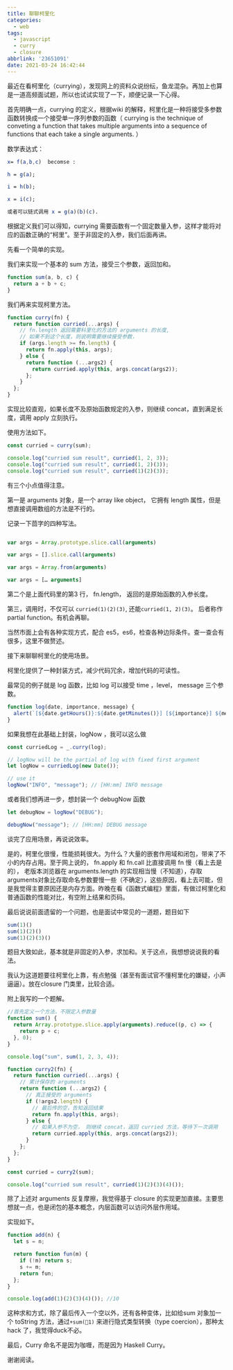 ```yaml
---
title: 聊聊柯里化
categories:
  - web
tags:
  - javascript
  - curry
  - closure
abbrlink: '23651091'
date: 2021-03-24 16:42:44
---
```


最近在看柯里化（currying），发现网上的资料众说纷纭，鱼龙混杂。再加上也算是一道高频面试题，所以也试试实现了一下，顺便记录一下心得。

首先明确一点，currying 的定义，根据wiki 的解释，柯里化是一种将接受多参数函数转换成一个接受单一序列参数的函数（ currying is the technique of conveting a function that takes multiple arguments into a sequence of functions that each take a single arguments.  ）

 数学表达式：

```mathematica
x= f(a,b,c)  becomse :

h = g(a);

i = h(b);

x = i(c);

或者可以链式调用 x = g(a)(b)(c).

```



根据定义我们可以得知，currying 需要函数有一个固定数量入参，这样才能将对应的函数正确的“柯里”。至于非固定的入参，我们后面再讲。

先看一个简单的实现。

我们来实现一个基本的 sum 方法，接受三个参数，返回加和。

```js
function sum(a, b, c) {
  return a + b + c;
}
```

我们再来实现柯里方法。

```js
function curry(fn) {
  return function curried(...args) {
    // fn.length 返回需要科里化的方法的 arguments 的长度,
    // 如果不到这个长度，则说明需要继续接受参数，
    if (args.length >= fn.length) {
      return fn.apply(this, args);
    } else {
      return function (...args2) {
        return curried.apply(this, args.concat(args2));
      };
    }
  };
}
```

实现比较直观，如果长度不及原始函数规定的入参，则继续 concat，直到满足长度，调用 apply 立刻执行。

使用方法如下。

```js
const curried = curry(sum);

console.log("curried sum result", curried(1, 2, 3));
console.log("curried sum result", curried(1, 2)(3));
console.log("curried sum result", curried(1)(2)(3));
```



有三个小点值得注意。

第一是 arguments 对象，是一个 array like object， 它拥有 length 属性，但是想直接调用数组的方法是不行的。

记录一下茴字的四种写法。

```javascript

var args = Array.prototype.slice.call(arguments)

var args = [].slice.call(arguments)

var args = Array.from(arguments)

var args = [… arguments]
```

第二个是上面代码里的第3 行， fn.length， 返回的是原始函数的入参长度。

第三，调用时，不仅可以 `curried(1)(2)(3)`, 还能`curried(1, 2)(3)`。 后者称作 partial  function。有机会再聊。

当然市面上会有各种实现方式，配合 es5，es6，检查各种边际条件。查一查会有很多，这里不做赘述。

接下来聊聊柯里化的使用场景。

柯里化提供了一种封装方式，减少代码冗余，增加代码的可读性。

最常见的例子就是 log 函数，比如 log 可以接受 time ，level， message 三个参数。

```js
function log(date, importance, message) {
  alert(`[${date.getHours()}:${date.getMinutes()}] [${importance}] ${message}`);
}
```

如果我想在此基础上封装，logNow ，我可以这么做

```js
const curriedLog = _.curry(log);

// logNow will be the partial of log with fixed first argument
let logNow = curriedLog(new Date());

// use it
logNow("INFO", "message"); // [HH:mm] INFO message
```

或者我们想再进一步，想封装一个 debugNow 函数

```js
let debugNow = logNow("DEBUG");

debugNow("message"); // [HH:mm] DEBUG message
```



谈完了应用场景，再说说效率。

是的，柯里化很慢，性能损耗很大。为什么？大量的嵌套作用域和闭包，带来了不小的内存占用。至于网上说的， fn.apply 和 fn.call 比直接调用 fn 慢（看上去是的）， 老版本浏览器在 arguments.length 的实现相当慢（不知道），存取 arguments对象比存取命名参数要慢一些（不确定），这些原因，看上去可能，但是我觉得主要原因还是内存方面。昨晚在看《函数式编程》里面，有做过柯里化和普通函数的性能对比，有空附上结果和页码。

最后说说前面遗留的一个问题，也是面试中常见的一道题，题目如下

```js
sum(1)()
sum(1)(2)()
sum(1)(2)(3)()
```

题目大致如此，基本就是非固定的入参，求加和。关于这点，我想想说说我的看法。

我认为这道题要往柯里化上靠，有点勉强（甚至有面试官不懂柯里化的嫌疑，小声逼逼）。放在closure 门类里，比较合适。

附上我写的一个题解。

```js
//首先定义一个方法，不限定入参数量
function sum() {
  return Array.prototype.slice.apply(arguments).reduce((p, c) => {
    return p + c;
  }, 0);
}

console.log("sum", sum(1, 2, 3, 4));

function curry2(fn) {
  return function curried(...args) {
    // 累计保存的 arguments
    return function (...args2) {
      // 真正接受的 arguments
      if (!args2.length) {
        // 最后传的空，告知返回结果
        return fn.apply(this, args);
      } else {
        // 如果入参不为空， 则继续 concat，返回 curried 方法，等待下一次调用
        return curried.apply(this, args.concat(args2));
      }
    };
  };
}

const curried = curry2(sum);

console.log("curried sum result", curried(1)(2)(3)(4)());

```

除了上述对 arguments 反复摩擦，我觉得基于 closure 的实现更加直接。主要思想就一点，也是闭包的基本概念，内层函数可以访问外层作用域。

实现如下。

```js
function add(n) {
  let s = n;

  return function fun(m) {
    if (!m) return s;
    s += m;
    return fun;
  };
}

console.log(add(1)(2)(3)(4)()); //10
```

这种求和方式，除了最后传入一个空以外，还有各种变体，比如给sum 对象加一个 toString 方法，通过`+sum(1)` 来进行隐式类型转换（type coercion），那种太 hack 了，我觉得duck不必。

最后，Curry 命名不是因为咖喱，而是因为 Haskell Curry。

谢谢阅读。
